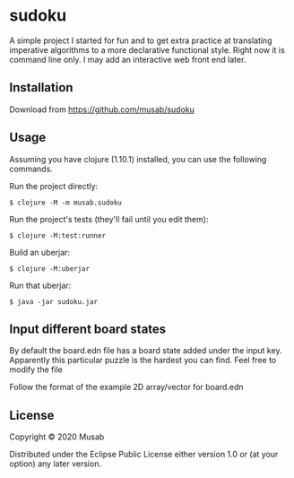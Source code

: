 # sudoku

A simple project I started for fun and to get extra practice at
translating imperative algorithms to a more declarative functional
style. Right now it is command line only. I may add an interactive 
web front end later.

## Installation

Download from https://github.com/musab/sudoku

## Usage

Assuming you have clojure (1.10.1) installed, you can use the following commands.

Run the project directly:

    $ clojure -M -m musab.sudoku

Run the project's tests (they'll fail until you edit them):

    $ clojure -M:test:runner

Build an uberjar:

    $ clojure -M:uberjar

Run that uberjar:

    $ java -jar sudoku.jar

## Input different board states

By default the board.edn file has a board state added under the input key. Apparently this particular puzzle is the hardest you can find. Feel free to modify the file

Follow the format of the example 2D array/vector for board.edn


## License

Copyright © 2020 Musab

Distributed under the Eclipse Public License either version 1.0 or (at
your option) any later version.
